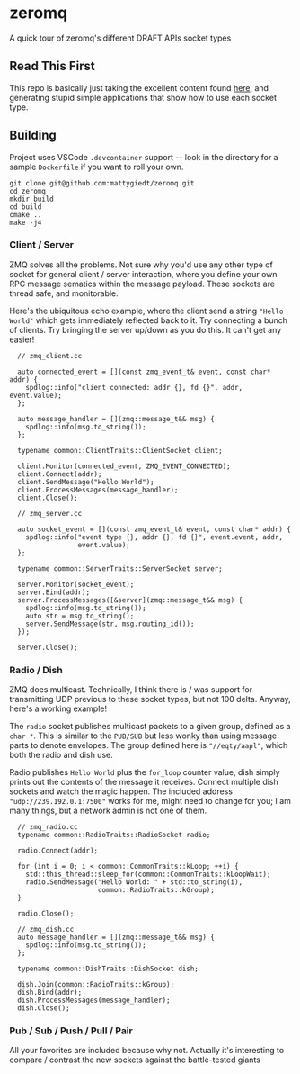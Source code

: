 # zeromq
A quick tour of zeromq's different  DRAFT APIs socket types

## Read This First
This repo is basically just taking the excellent content found [here](https://brettviren.github.io/cppzmq-tour/index.html?amp=1), and generating stupid simple applications that show how to use each socket type.

## Building
Project uses VSCode `.devcontainer` support -- look in the directory for a sample `Dockerfile` if you want to roll your own.
```
git clone git@github.com:mattygiedt/zeromq.git
cd zeromq
mkdir build
cd build
cmake ..
make -j4
```

### Client / Server
ZMQ solves all the problems. Not sure why you'd use any other type of socket for general client / server interaction, where you define your own RPC message sematics within the message payload. These sockets are thread safe, and monitorable.

Here's the ubiquitous echo example, where the client send a string `"Hello World"` which gets immediately reflected back to it. Try connecting a bunch of clients. Try bringing the server up/down as you do this. It can't get any easier!
```
  // zmq_client.cc

  auto connected_event = [](const zmq_event_t& event, const char* addr) {
    spdlog::info("client connected: addr {}, fd {}", addr, event.value);
  };

  auto message_handler = [](zmq::message_t&& msg) {
    spdlog::info(msg.to_string());
  };

  typename common::ClientTraits::ClientSocket client;

  client.Monitor(connected_event, ZMQ_EVENT_CONNECTED);
  client.Connect(addr);
  client.SendMessage("Hello World");
  client.ProcessMessages(message_handler);
  client.Close();
```
```
  // zmq_server.cc

  auto socket_event = [](const zmq_event_t& event, const char* addr) {
    spdlog::info("event type {}, addr {}, fd {}", event.event, addr,
                 event.value);
  };

  typename common::ServerTraits::ServerSocket server;

  server.Monitor(socket_event);
  server.Bind(addr);
  server.ProcessMessages([&server](zmq::message_t&& msg) {
    spdlog::info(msg.to_string());
    auto str = msg.to_string();
    server.SendMessage(str, msg.routing_id());
  });

  server.Close();
```

### Radio / Dish
ZMQ does multicast. Technically, I think there is / was support for transmitting UDP previous to these socket types, but not 100 delta. Anyway, here's a working example!

The `radio` socket publishes multicast packets to a given group, defined as a `char *`. This is similar to the `PUB/SUB` but less wonky than using message parts to denote envelopes. The group defined here is `"//eqty/aapl"`, which both the radio and dish use.

Radio publishes `Hello World` plus the `for_loop` counter value, dish simply prints out the contents of the message it receives. Connect multiple dish sockets and watch the magic happen. The included address `"udp://239.192.0.1:7500"` works for me, might need to change for you; I am many things, but a network admin is not one of them.
```
  // zmq_radio.cc
  typename common::RadioTraits::RadioSocket radio;

  radio.Connect(addr);

  for (int i = 0; i < common::CommonTraits::kLoop; ++i) {
    std::this_thread::sleep_for(common::CommonTraits::kLoopWait);
    radio.SendMessage("Hello World: " + std::to_string(i),
                      common::RadioTraits::kGroup);
  }

  radio.Close();
```
```
  // zmq_dish.cc
  auto message_handler = [](zmq::message_t&& msg) {
    spdlog::info(msg.to_string());
  };

  typename common::DishTraits::DishSocket dish;

  dish.Join(common::RadioTraits::kGroup);
  dish.Bind(addr);
  dish.ProcessMessages(message_handler);
  dish.Close();
```

### Pub / Sub / Push / Pull / Pair
All your favorites are included because why not. Actually it's interesting to compare / contrast the new sockets against the battle-tested giants
